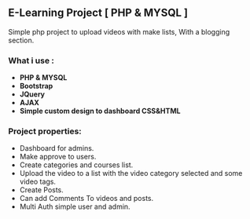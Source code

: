 ## E-Learning Project [ PHP & MYSQL ]

Simple php project to upload videos with make lists, With a blogging section.

### What i use :
- **PHP & MYSQL**
- **Bootstrap**
- **JQuery**
- **AJAX**
- **Simple custom design to dashboard CSS&HTML**

### Project properties:
- Dashboard for admins.
- Make approve to users.
- Create categories and courses list.
- Upload the video to a list with the video category selected and some video tags.
- Create Posts.
- Can add Comments To videos and posts.
- Multi Auth simple user and admin.
